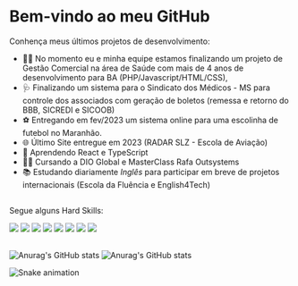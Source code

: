 ### <h1>Bem-vindo ao meu GitHub</h1>

Conhença meus últimos projetos de desenvolvimento:

- 👨‍⚕️ No momento eu e minha equipe estamos finalizando um projeto de Gestão Comercial na área de Saúde com mais de 4 anos de desenvolvimento para BA (PHP/Javascript/HTML/CSS), 
- 🩺 Finalizando um sistema para o Sindicato dos Médicos - MS para controle dos associados com geração de boletos (remessa e retorno do BBB, SICREDI e SICOOB)
- ⚽ Entregando em fev/2023 um sistema online para uma escolinha de futebol no Maranhão.
- 🌐 Último Site entregue em 2023 (RADAR SLZ - Escola de Aviação)
- 📖 Aprendendo React e TypeScript
- 🧑‍🏫 Cursando a DIO Global e MasterClass Rafa Outsystems
- 📚 Estudando diariamente _Inglês_ para participar em breve de projetos internacionais (Escola da Fluência e English4Tech)

## 

Segue alguns Hard Skills:

<img src="https://img.shields.io/badge/PHP-777BB4?style=for-the-badge&logo=php&logoColor=white"/> <img src="https://img.shields.io/badge/JavaScript-323330?style=for-the-badge&logo=javascript&logoColor=F7DF1E"/>
<img src="https://img.shields.io/badge/HTML5-E34F26?style=for-the-badge&logo=html5&logoColor=white"/>
<img src="https://img.shields.io/badge/CSS3-1572B6?style=for-the-badge&logo=css3&logoColor=white"/>
<img src="https://img.shields.io/badge/Bootstrap-563D7C?style=for-the-badge&logo=bootstrap&logoColor=white"/> 
<img src="https://img.shields.io/badge/jQuery-0769AD?style=for-the-badge&logo=jquery&logoColor=white"/>
<img src="https://img.shields.io/badge/Jira-0052CC?style=for-the-badge&logo=Jira&logoColor=white"/>
<img src="https://img.shields.io/badge/MySQL-00000F?style=for-the-badge&logo=mysql&logoColor=white"/>

##

![Anurag's GitHub stats](https://github-readme-stats.vercel.app/api?username=lorovictor&theme=tokyonight&show_icons=true&count_private=true)
![Anurag's GitHub stats](https://github-readme-stats.vercel.app/api/top-langs/?username=lorovictor&layout=compact&langs_count=16&theme=tokyonight)

![Snake animation](https://github.com/lorovictor/lorovictor/blob/output/github-contribution-grid-snake.svg)
